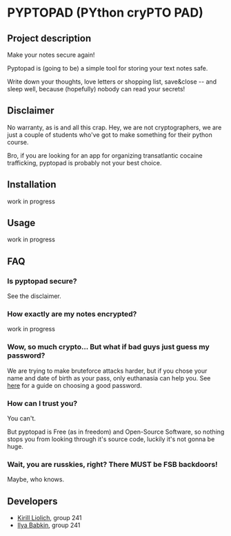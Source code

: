 # PYPTOPAD (PYthon cryPTO PAD)
## Project description
Make your notes secure again!

Pyptopad is (going to be) a simple tool for storing your text notes safe.

Write down your thoughts, love letters or shopping list, save&close -- and sleep well, because (hopefully) nobody can read your secrets!

## Disclaimer
No warranty, as is and all this crap. Hey, we are not cryptographers, we are just a couple of students who've got to make something for their python course.

Bro, if you are looking for an app for organizing transatlantic cocaine trafficking, pyptopad is probably not your best choice.

## Installation
work in progress

## Usage
work in progress

## FAQ
### Is pyptopad secure?
See the disclaimer.

### How exactly are my notes encrypted?
work in progress

### Wow, so much crypto... But what if bad guys just guess my password?
We are trying to make bruteforce attacks harder, but if you chose your name and date of birth as your pass, only euthanasia can help you. See [here](https://www.whonix.org/wiki/Passwords) for a guide on choosing a good password.

### How can I trust you?
You can't.

But pyptopad is Free (as in freedom) and Open-Source Software, so nothing stops you from looking through it's source code, luckily it's not gonna be huge.

### Wait, you are russkies, right? There MUST be FSB backdoors!
Maybe, who knows.

## Developers
* [Kirill Liolich](https://github.com/yitaxede/), group 241
* [Ilya Babkin](FIXME), group 241
